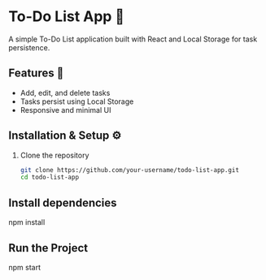 # To-Do List App 📝  

A simple To-Do List application built with React and Local Storage for task persistence.

## Features 🚀  
- Add, edit, and delete tasks  
- Tasks persist using Local Storage  
- Responsive and minimal UI  



## Installation & Setup ⚙️  

1. Clone the repository  
   ```sh
   git clone https://github.com/your-username/todo-list-app.git
   cd todo-list-app

## Install dependencies

npm install

## Run the Project

npm start

   
